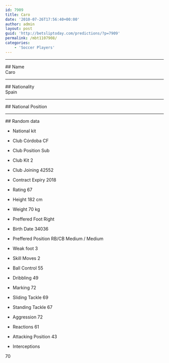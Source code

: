 ```yaml
---
id: 7909
title: Caro
date: '2010-07-26T17:56:40+00:00'
author: admin
layout: post
guid: 'http://betsliptoday.com/predictions/?p=7909'
permalink: /mbt1107908/
categories:
    - 'Soccer Players'
---
```


- - - - - -

\## Name  
 Caro

- - - - - -

\## Nationality  
 Spain

- - - - - -

\## National Position

- - - - - -

\## Random data

- National kit
- Club
 Córdoba CF

- Club Position
 Sub

- Club Kit
 2

- Club Joining
 42552

- Contract Expiry
 2018

- Rating
 67

- Height
 182 cm

- Weight
 70 kg

- Preffered Foot
 Right

- Birth Date
 34036

- Preffered Position
 RB/CB Medium / Medium

- Weak foot
 3

- Skill Moves
 2

- Ball Control
 55

- Dribbling
 49

- Marking
 72

- Sliding Tackle
 69

- Standing Tackle
 67

- Aggression
 72

- Reactions
 61

- Attacking Position
 43

- Interceptions

 70